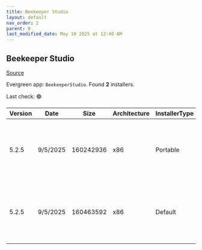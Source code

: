 ```yaml
---
title: Beekeeper Studio
layout: default
nav_order: 2
parent: B
last_modified_date: May 10 2025 at 12:40 AM
---
```


## Beekeeper Studio

[Source](https://www.beekeeperstudio.io/)

Evergreen app: `BeekeeperStudio`. Found **2** installers.

Last check: 🟢

| Version | Date     | Size      | Architecture | InstallerType | Type | URI                                                                                                                                                                                                                                    |
| ------- | -------- | --------- | ------------ | ------------- | ---- | -------------------------------------------------------------------------------------------------------------------------------------------------------------------------------------------------------------------------------------- |
| 5.2.5   | 9/5/2025 | 160242936 | x86          | Portable      | exe  | [https://github.com/beekeeper-studio/beekeeper-studio/releases/download/v5.2.5/Beekeeper-Studio-5.2.5-portable.exe](https://github.com/beekeeper-studio/beekeeper-studio/releases/download/v5.2.5/Beekeeper-Studio-5.2.5-portable.exe) |
| 5.2.5   | 9/5/2025 | 160463592 | x86          | Default       | exe  | [https://github.com/beekeeper-studio/beekeeper-studio/releases/download/v5.2.5/Beekeeper-Studio-Setup-5.2.5.exe](https://github.com/beekeeper-studio/beekeeper-studio/releases/download/v5.2.5/Beekeeper-Studio-Setup-5.2.5.exe)       |
